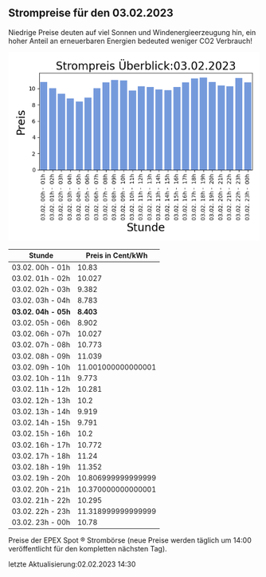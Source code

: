 
## Strompreise für den 03.02.2023

Niedrige Preise deuten auf viel Sonnen und Windenergieerzeugung hin, ein hoher Anteil an erneuerbaren Energien bedeuted weniger CO2 Verbrauch!

![Strompreis übersicht](imgs/strompreis_uebersicht.png)

| Stunde | Preis in Cent/kWh |
|---|---|
| 03.02. 00h -  01h | 10.83 | 
| 03.02. 01h -  02h | 10.027 | 
| 03.02. 02h -  03h | 9.382 | 
| 03.02. 03h -  04h | 8.783 | 
| **03.02. 04h -  05h** | **8.403** | 
| 03.02. 05h -  06h | 8.902 | 
| 03.02. 06h -  07h | 10.027 | 
| 03.02. 07h -  08h | 10.773 | 
| 03.02. 08h -  09h | 11.039 | 
| 03.02. 09h -  10h | 11.001000000000001 | 
| 03.02. 10h -  11h | 9.773 | 
| 03.02. 11h -  12h | 10.281 | 
| 03.02. 12h -  13h | 10.2 | 
| 03.02. 13h -  14h | 9.919 | 
| 03.02. 14h -  15h | 9.791 | 
| 03.02. 15h -  16h | 10.2 | 
| 03.02. 16h -  17h | 10.772 | 
| 03.02. 17h -  18h | 11.24 | 
| 03.02. 18h -  19h | 11.352 | 
| 03.02. 19h -  20h | 10.806999999999999 | 
| 03.02. 20h -  21h | 10.370000000000001 | 
| 03.02. 21h -  22h | 10.295 | 
| 03.02. 22h -  23h | 11.318999999999999 | 
| 03.02. 23h -  00h | 10.78 | 

Preise der EPEX Spot ® Strombörse (neue Preise werden täglich um 14:00 veröffentlicht für den kompletten nächsten Tag).

letzte Aktualisierung:02.02.2023 14:30